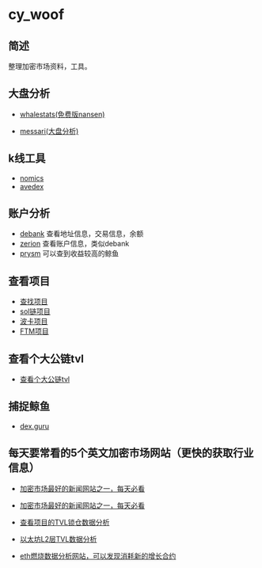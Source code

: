 # cy_woof

## 简述

整理加密市场资料，工具。

## 大盘分析

- [whalestats(免费版nansen)](https://www.whalestats.com/)

- [messari(大盘分析)](https://messari.io/screener/my-screener-DF245D91)


## k线工具

- [nomics](https://nomics.com/exchanges/bitrue/markets/WOOF_USDT)
- [avedex](https://avedex.cc/)

## 账户分析
- [debank](https://debank.com/)
  查看地址信息，交易信息，余额
- [zerion](https://zerion.io/)
  查看账户信息，类似debank  
- [prysm](https://beta.prysm.xyz/)
  可以查到收益较高的鲸鱼


## 查看项目

- [查找项目](https://vfat.tools/)
- [sol链项目](https://solanaproject.com/#/projects)
- [波卡项目](https://www.polkaproject.com/#/)
- [FTM项目](https://vfat.tools/fantom/)




## 查看个大公链tvl

- [查看个大公链tvl](https://defillama.com/)




## 捕捉鲸鱼


- [dex.guru](https://dex.guru/)




## 每天要常看的5个英文加密市场网站（更快的获取行业信息）

- [加密市场最好的新闻网站之一，每天必看](https://coindesk.com )

- [加密市场最好的新闻网站之一，每天必看](https://theblockcrypto.com )

- [查看项目的TVL锁仓数据分析](https://defillama.com )

- [以太坊L2层TVL数据分析](https://L2beat.com )

- [eth燃烧数据分析网站，可以发现消耗新的增长合约](https://ultrasound.money/)





 


